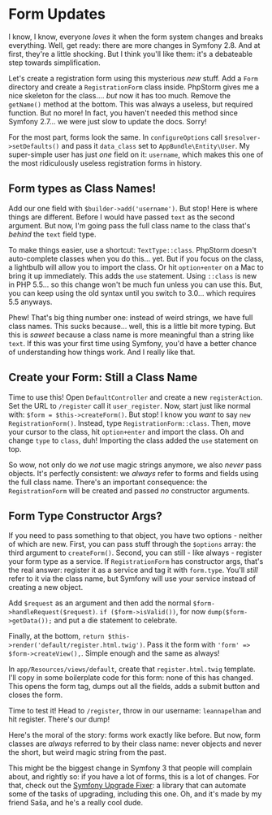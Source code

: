 # Form Updates

I know, I know, everyone *loves* it when the form system changes and breaks everything.
Well, get ready: there are more changes in Symfony 2.8. And at first, they're a little
shocking. But I think you'll like them: it's a debateable step towards simplification.

Let's create a registration form using this mysterious *new* stuff. Add a `Form`
directory and create a `RegistrationForm` class inside. PhpStorm gives me a nice
skeleton for the class.... *but* now it has too much. Remove the `getName()` method
at the bottom. This was always a useless, but required function. But no more! In
fact, you haven't needed this method since Symfony 2.7... we were just slow to update
the docs. Sorry!

For the most part, forms look the same. In `configureOptions` call `$resolver->setDefaults()`
and pass it `data_class` set to `AppBundle\Entity\User`. My super-simple user has
just *one* field on it: `username`, which makes this one of the most ridiculously 
useless registration forms in history.

## Form types as Class Names!

Add our one field with `$builder->add('username')`. But stop! Here is where things
are different. Before I would have passed `text` as the second argument. But now,
I'm going pass the full class name to the class that's *behind* the `text` field type.

To make things easier, use a shortcut: `TextType::class`. PhpStorm doesn't auto-complete
classes when you do this... yet. But if you focus on the class, a lightbulb will
allow you to import the class. Or hit `option+enter` on a Mac to bring it up immediately.
This adds the `use` statement. Using `::class` is new in PHP 5.5... so this change
won't be much fun unless you can use this. But, you can keep using the old syntax
until you switch to 3.0... which requires 5.5 anyways.

Phew! That's big thing number one: instead of weird strings, we have full class names.
This sucks because... well, this is a little bit more typing. But this is *saweet*
because a class name is more meaningful than a string like `text`. If this was your
first time using Symfony, you'd have a better chance of understanding how things work.
And I really like that.

## Create your Form: Still a Class Name

Time to use this! Open `DefaultController` and create a new `registerAction`. Set
the URL to `/register` call it `user_register`. Now, start just like normal with:
`$form = $this->createForm()`. But stop! I know you *want* to say `new RegistrationForm()`.
Instead, type `RegistrationForm::class`. Then, move your cursor to the class, hit
`option+enter` and import the class.  Oh and change `type` to `class`, duh! Importing
the class added the `use` statement on top.

So wow, not only do we *not* use magic strings anymore, we also *never* pass objects.
It's perfectly consistent: we *always* refer to forms and fields using the full class
name. There's an important consequence: the `RegistrationForm` will be created and
passed *no* constructor arguments.

## Form Type Constructor Args?

If you need to pass something to that object, you have two options - neither of which
are new. First, you can pass stuff through the `$options` array: the third argument
to `createForm()`. Second, you can still - like always - register your form type
as a service. If `RegistrationForm` has constructor args, that's the real answer:
register it as a service and tag it with `form.type`. You'll *still* refer to it
via the class name, but Symfony will use your service instead of creating a new object.

Add `$request` as an argument and then add the normal `$form->handleRequest($request)`.
`if ($form->isValid())`, for now `dump($form->getData());` and put a die statement
to celebrate.

Finally, at the bottom, `return $this->render('default/register.html.twig')`. Pass
it the form with `'form' => $form->createView(),`. Simple enough and the same as
always!

In `app/Resources/views/default`, create that `register.html.twig` template. I'll
copy in some boilerplate code for this form: none of this has changed. This opens
the form tag, dumps out all the fields, adds a submit button and closes the form.

Time to test it! Head to `/register`, throw in our username: `leannapelham` and hit
register. There's our dump!

Here's the moral of the story: forms work exactly like before. But now, form classes
are *always* referred to by their class name: never objects and never the short, but
weird magic string from the past.

This might be the biggest change in Symfony 3 that people will complain about, and
rightly so: if you have a lot of forms, this is a lot of changes. For that, check
out the [Symfony Upgrade Fixer](https://github.com/umpirsky/Symfony-Upgrade-Fixer):
a library that can automate some of the tasks of upgrading, including this one.
Oh, and it's made by my friend Saša, and he's a really cool dude.

